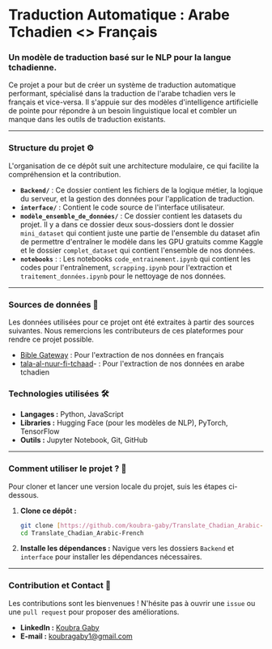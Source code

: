 # Traduction Automatique : Arabe Tchadien <> Français

### Un modèle de traduction basé sur le NLP pour la langue tchadienne.

Ce projet a pour but de créer un système de traduction automatique performant, spécialisé dans la traduction de l'arabe tchadien vers le français et vice-versa. Il s'appuie sur des modèles d'intelligence artificielle de pointe pour répondre à un besoin linguistique local et combler un manque dans les outils de traduction existants.

---

### Structure du projet ⚙️

L'organisation de ce dépôt suit une architecture modulaire, ce qui facilite la compréhension et la contribution.

* **`Backend/`** : Ce dossier contient les fichiers de la logique métier, la logique du serveur, et la gestion des données pour l'application de traduction.
* **`interface/`** : Contient le code source de l'interface utilisateur.
* **`modèle_ensemble_de_données/`** : Ce dossier contient les datasets du projet. Il y a dans ce dossier deux sous-dossiers dont le dossier `mini_dataset` qui contient juste une partie de l'ensemble du dataset afin de permettre d'entraîner le modèle dans les GPU gratuits comme Kaggle et le dossier `complet_dataset` qui contient l'ensemble de nos données.
* **`notebooks`** : : Les notebooks `code_entrainement.ipynb` qui contient les codes pour l'entraînement, `scrapping.ipynb` pour l'extraction et `traitement_données.ipynb` pour le nettoyage de nos données.

---

### Sources de données 💾
Les données utilisées pour ce projet ont été extraites à partir des sources suivantes. Nous remercions les contributeurs de ces plateformes pour rendre ce projet possible.

* [Bible Gateway](https://www.biblegateway.com/) : Pour l'extraction de nos données en français
* [tala-al-nuur-fi-tchaad](https://www.tala-al-nuur-fi-tchaad.com/fr)- : Pour l'extraction de nos données en arabe tchadien


### Technologies utilisées 🛠️

* **Langages :** Python, JavaScript
* **Libraries :** Hugging Face (pour les modèles de NLP), PyTorch, TensorFlow
* **Outils :** Jupyter Notebook, Git, GitHub

---

### Comment utiliser le projet ? 🚀

Pour cloner et lancer une version locale du projet, suis les étapes ci-dessous.

1.  **Clone ce dépôt :**
    ```bash
    git clone [https://github.com/koubra-gaby/Translate_Chadian_Arabic-French.git](https://github.com/koubra-gaby/Translate_Chadian_Arabic-French.git)
    cd Translate_Chadian_Arabic-French
    ```
2.  **Installe les dépendances :**
    Navigue vers les dossiers `Backend` et `interface` pour installer les dépendances nécessaires.

---

### Contribution et Contact 💬

Les contributions sont les bienvenues ! N'hésite pas à ouvrir une `issue` ou une `pull request` pour proposer des améliorations.

* **LinkedIn :** [Koubra Gaby](https://www.linkedin.com/in/koubra-gaby-309a50250?lipi=urn%3Ali%3Apage%3Ad_flagship3_profile_view_base_contact_details%3BEnIDMuXQT%2B6S7wHraGiLNg%3D%3D)
* **E-mail :** koubragaby1@gmail.com

